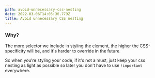 ```yaml
---
path: avoid-unnecessary-css-nesting
date: 2022-03-06T14:05:30.779Z
title: Avoid unnecessary CSS nesting
---
```

### Why?

The more selector we include in styling the element, the higher the CSS-specificity will be, and it's harder to override in the future.

So when you're styling your code, if it's not a must, just keep your css nesting as light as possible so later you don't have to use `!important` everywhere.